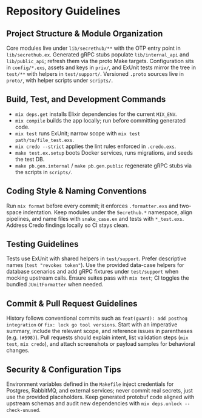 # Repository Guidelines

## Project Structure & Module Organization
Core modules live under `lib/secrethub/**` with the OTP entry point in `lib/secrethub.ex`. Generated gRPC stubs populate `lib/internal_api` and `lib/public_api`; refresh them via the proto Make targets. Configuration sits in `config/*.exs`, assets and keys in `priv/`, and ExUnit tests mirror the tree in `test/**` with helpers in `test/support/`. Versioned `.proto` sources live in `proto/`, with helper scripts under `scripts/`.

## Build, Test, and Development Commands
- `mix deps.get` installs Elixir dependencies for the current `MIX_ENV`.
- `mix compile` builds the app locally; run before committing generated code.
- `mix test` runs ExUnit; narrow scope with `mix test path/to/file_test.exs`.
- `mix credo --strict` applies the lint rules enforced in `.credo.exs`.
- `make test.ex.setup` boots Docker services, runs migrations, and seeds the test DB.
- `make pb.gen.internal` / `make pb.gen.public` regenerate gRPC stubs via the scripts in `scripts/`.

## Coding Style & Naming Conventions
Run `mix format` before every commit; it enforces `.formatter.exs` and two-space indentation. Keep modules under the `Secrethub.*` namespace, align pipelines, and name files with `snake_case.ex` and tests with `*_test.exs`. Address Credo findings locally so CI stays clean.

## Testing Guidelines
Tests use ExUnit with shared helpers in `test/support`. Prefer descriptive names (`test "revokes token"`). Use the provided data-case helpers for database scenarios and add gRPC fixtures under `test/support` when mocking upstream calls. Ensure suites pass with `mix test`; CI toggles the bundled `JUnitFormatter` when needed.

## Commit & Pull Request Guidelines
History follows conventional commits such as `feat(guard): add posthog integration` or `fix: lock go tool versions`. Start with an imperative summary, include the relevant scope, and reference issues in parentheses (e.g. `(#598)`). Pull requests should explain intent, list validation steps (`mix test`, `mix credo`), and attach screenshots or payload samples for behavioral changes.

## Security & Configuration Tips
Environment variables defined in the `Makefile` inject credentials for Postgres, RabbitMQ, and external services; never commit real secrets, just use the provided placeholders. Keep generated protobuf code aligned with upstream schemas and audit new dependencies with `mix deps.unlock --check-unused`.
